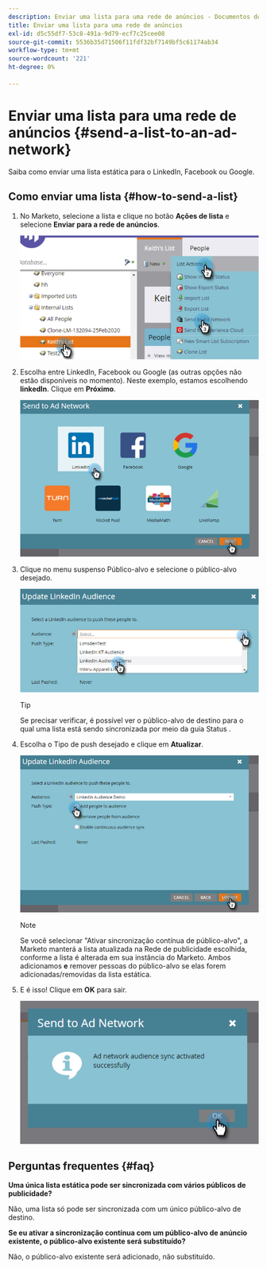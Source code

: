 ```yaml
---
description: Enviar uma lista para uma rede de anúncios - Documentos do Marketo - Documentação do produto
title: Enviar uma lista para uma rede de anúncios
exl-id: d5c55df7-53c8-491a-9d79-ecf7c25cee08
source-git-commit: 5536b35d71506f11fdf32bf7149bf5c61174ab34
workflow-type: tm+mt
source-wordcount: '221'
ht-degree: 0%

---
```


# Enviar uma lista para uma rede de anúncios {#send-a-list-to-an-ad-network}

Saiba como enviar uma lista estática para o LinkedIn, Facebook ou Google.

## Como enviar uma lista {#how-to-send-a-list}

1. No Marketo, selecione a lista e clique no botão **Ações de lista** e selecione **Enviar para a rede de anúncios**.

   ![](assets/send-a-list-to-an-ad-network-1.png)

1. Escolha entre LinkedIn, Facebook ou Google (as outras opções não estão disponíveis no momento). Neste exemplo, estamos escolhendo **linkedIn**. Clique em **Próximo**.

   ![](assets/send-a-list-to-an-ad-network-2.png)

1. Clique no menu suspenso Público-alvo e selecione o público-alvo desejado.

   ![](assets/send-a-list-to-an-ad-network-3.png)

   >[!TIP]
   >
   >Se precisar verificar, é possível ver o público-alvo de destino para o qual uma lista está sendo sincronizada por meio da guia Status .

1. Escolha o Tipo de push desejado e clique em **Atualizar**.

   ![](assets/send-a-list-to-an-ad-network-4.png)

   >[!NOTE]
   >
   >Se você selecionar &quot;Ativar sincronização contínua de público-alvo&quot;, a Marketo manterá a lista atualizada na Rede de publicidade escolhida, conforme a lista é alterada em sua instância do Marketo. Ambos adicionamos **e** remover pessoas do público-alvo se elas forem adicionadas/removidas da lista estática.

1. E é isso! Clique em **OK** para sair.

   ![](assets/send-a-list-to-an-ad-network-5.png)

## Perguntas frequentes {#faq}

**Uma única lista estática pode ser sincronizada com vários públicos de publicidade?**

Não, uma lista só pode ser sincronizada com um único público-alvo de destino.

**Se eu ativar a sincronização contínua com um público-alvo de anúncio existente, o público-alvo existente será substituído?**

Não, o público-alvo existente será adicionado, não substituído.
